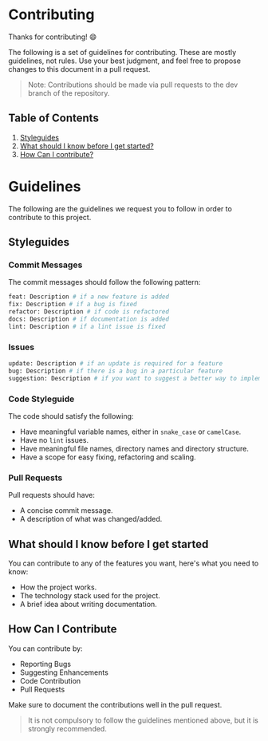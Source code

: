 # Contributing

Thanks for contributing! :smile:

The following is a set of guidelines for contributing. These are mostly guidelines, not rules. Use your best judgment, and feel free to propose changes to this document in a pull request.

> Note: Contributions should be made via pull requests to the dev branch of the repository.

## Table of Contents

1. [Styleguides](#styleguides)
2. [What should I know before I get started?](#what-should-i-know-before-i-get-started)
3. [How Can I contribute?](#how-can-i-contribute)

# Guidelines
The following are the guidelines we request you to follow in order to contribute to this project.

## Styleguides

### Commit Messages

The commit messages should follow the following pattern:
```bash
feat: Description # if a new feature is added
fix: Description # if a bug is fixed
refactor: Description # if code is refactored
docs: Description # if documentation is added
lint: Description # if a lint issue is fixed
```
### Issues

```bash
update: Description # if an update is required for a feature
bug: Description # if there is a bug in a particular feature
suggestion: Description # if you want to suggest a better way to implement a feature
```
### Code Styleguide
The code should satisfy the following:
  - Have meaningful variable names, either in `snake_case` or `camelCase`.
  - Have no `lint` issues.
  - Have meaningful file names, directory names and directory structure.
  - Have a scope for easy fixing, refactoring and scaling.

### Pull Requests
Pull requests should have:
  - A concise commit message.
  - A description of what was changed/added.

## What should I know before I get started
You can contribute to any of the features you want, here's what you need to know:
  - How the project works.
  - The technology stack used for the project.
  - A brief idea about writing documentation.
  
## How Can I Contribute

You can contribute by:
  - Reporting Bugs
  - Suggesting Enhancements
  - Code Contribution
  - Pull Requests

Make sure to document the contributions well in the pull request.

> It is not compulsory to follow the guidelines mentioned above, but it is strongly recommended.
